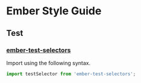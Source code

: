 # Ember Style Guide

## Test

### [ember-test-selectors](https://github.com/simplabs/ember-test-selectors)

Import using the following syntax.

```javascript
import testSelector from 'ember-test-selectors';
```

